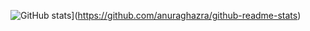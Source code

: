 <!---
Newiz430/Newiz430 is a ✨ special ✨ repository because its `README.md` (this file) appears on your GitHub profile.
You can click the Preview link to take a look at your changes.
--->

![GitHub stats](https://github-readme-stats.vercel.app/api?username=Newiz430)](https://github.com/anuraghazra/github-readme-stats)
